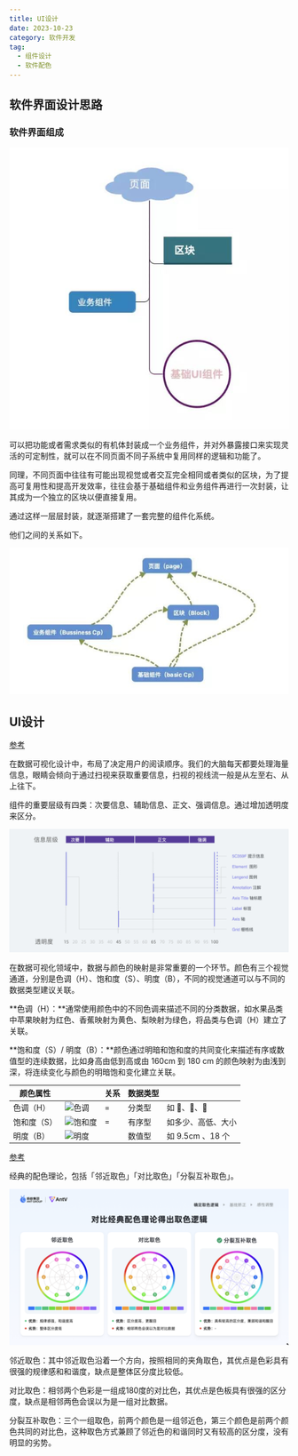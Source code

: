 ```yaml
---
title: UI设计
date: 2023-10-23
category: 软件开发
tag: 
  - 组件设计
  - 软件配色
---
```


## 软件界面设计思路

### 软件界面组成

![组件组成](./%E8%BD%AF%E4%BB%B6%E7%95%8C%E9%9D%A2%E8%AE%BE%E8%AE%A1%E6%80%9D%E8%B7%AF/640.jpeg)

可以把功能或者需求类似的有机体封装成一个业务组件，并对外暴露接口来实现灵活的可定制性，就可以在不同页面不同子系统中复用同样的逻辑和功能了。

同理，不同页面中往往有可能出现视觉或者交互完全相同或者类似的区块，为了提高可复用性和提高开发效率，往往会基于基础组件和业务组件再进行一次封装，让其成为一个独立的区块以便直接复用。

通过这样一层层封装，就逐渐搭建了一套完整的组件化系统。

他们之间的关系如下。

![组件关系](./%E8%BD%AF%E4%BB%B6%E7%95%8C%E9%9D%A2%E8%AE%BE%E8%AE%A1%E6%80%9D%E8%B7%AF/640-1698059914377-3.jpg)



## UI设计

[参考](https://antv.antgroup.com/specification/language/basic)

在数据可视化设计中，布局了决定用户的阅读顺序。我们的大脑每天都要处理海量信息，眼睛会倾向于通过扫视来获取重要信息，扫视的视线流一般是从左至右、从上往下。

组件的重要层级有四类：次要信息、辅助信息、正文、强调信息。通过增加透明度来区分。

![信息层级](./%E8%BD%AF%E4%BB%B6%E7%95%8C%E9%9D%A2%E8%AE%BE%E8%AE%A1%E6%80%9D%E8%B7%AF/AVz-wQaW2jCwAAAAAAAAAAAAAARQnAQ.png)

在数据可视化领域中，数据与颜色的映射是非常重要的一个环节。颜色有三个视觉通道，分别是色调（H）、饱和度（S）、明度（B），不同的视觉通道可以与不同的数据类型建议关联。

**色调（H）：**通常使用颜色中的不同色调来描述不同的分类数据，如水果品类中苹果映射为红色、香蕉映射为黄色、梨映射为绿色，将品类与色调（H）建立了关联。

**饱和度（S）/ 明度（B）：**颜色通过明暗和饱和度的共同变化来描述有序或数值型的连续数据，比如身高由低到高或由 160cm 到 180 cm 的颜色映射为由浅到深，将连续变化与颜色的明暗饱和变化建立关联。

| 颜色属性    |                                                              | 关系 | 数据类型 |                    |
| ----------- | ------------------------------------------------------------ | ---- | -------- | ------------------ |
| 色调（H）   | ![色调](https://gw.alipayobjects.com/mdn/rms_a8a5bf/afts/img/A*LzQNQZujjiQAAAAAAAAAAAAAARQnAQ) | =    | 分类型   | 如  🍎、🍌、🍐        |
| 饱和度（S） | ![饱和度](https://gw.alipayobjects.com/mdn/rms_a8a5bf/afts/img/A*ck2OTaHH7Q4AAAAAAAAAAAAAARQnAQ) | =    | 有序型   | 如多少、高低、大小 |
| 明度（B）   | ![明度](https://gw.alipayobjects.com/mdn/rms_a8a5bf/afts/img/A*Esq5T48gzX8AAAAAAAAAAAAAARQnAQ) |      | 数值型   | 如  9.5cm 、18 个  |



[参考](https://antv.antgroup.com/specification/tool/creater-color)

经典的配色理论，包括「邻近取色」「对比取色」「分裂互补取色」。

![取色逻辑](./%E8%BD%AF%E4%BB%B6%E7%95%8C%E9%9D%A2%E8%AE%BE%E8%AE%A1%E6%80%9D%E8%B7%AF/original.png)

邻近取色：其中邻近取色沿着一个方向，按照相同的夹角取色，其优点是色彩具有很强的规律感和和谐度，缺点是整体区分度比较低。

对比取色：相邻两个色彩是一组成180度的对比色，其优点是色板具有很强的区分度，缺点是相邻两色会误以为是一组对比数据。

分裂互补取色：三个一组取色，前两个颜色是一组邻近色，第三个颜色是前两个颜色共同的对比色，这种取色方式兼顾了邻近色的和谐同时又有较高的区分度，没有明显的劣势。
